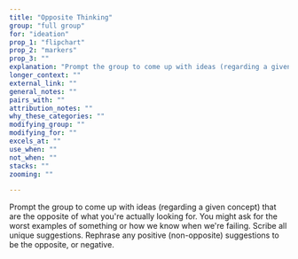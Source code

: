 ```yaml
---
title: "Opposite Thinking"
group: "full group"
for: "ideation"
prop_1: "flipchart"
prop_2: "markers"
prop_3: ""
explanation: "Prompt the group to come up with ideas (regarding a given concept) that are the opposite of what you\'re actually looking for. You might ask for the worst examples of something or how we know when we\'re failing. Scribe all unique suggestions. Rephrase any positive (non-opposite) suggestions to be the opposite, or negative."
longer_context: ""
external_link: ""
general_notes: ""
pairs_with: ""
attribution_notes: ""
why_these_categories: ""
modifying_group: ""
modifying_for: ""
excels_at: ""
use_when: ""
not_when: ""
stacks: ""
zooming: ""

---
```


Prompt the group to come up with ideas (regarding a given concept) that are the opposite of what you're actually looking for. You might ask for the worst examples of something or how we know when we're failing. Scribe all unique suggestions. Rephrase any positive (non-opposite) suggestions to be the opposite, or negative.
